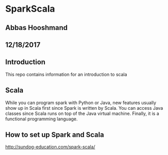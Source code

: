# SparkScala
## Abbas Hooshmand
## 12/18/2017

## Introduction
This repo contains information for an introduction to scala

## Scala

While you can program spark with Python or Java, new features usually show up in Scala first since Spark is written by Scala. You can access Java classes since Scala runs on top of the Java virtual machine. Finally, it is a functional programming language.


## How to set up Spark and Scala

http://sundog-education.com/spark-scala/


